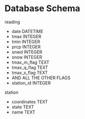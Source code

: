 # Database Schema

reading
- date DATETIME
- tmax INTEGER
- tmin INTEGER
- prcp INTEGER
- snwd INTEGER
- snow INTEGER
- tmax_m_flag TEXT
- tmax_q_flag TEXT
- tmax_s_flag TEXT
- AND ALL THE OTHER FLAGS
- station_id INTEGER

station
- coordinates TEXT
- state TEXT
- name TEXT
